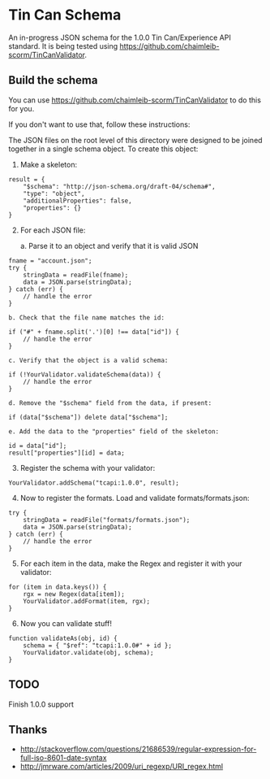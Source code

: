 Tin Can Schema
==========================

An in-progress JSON schema for the 1.0.0 Tin Can/Experience API standard. It is being tested using https://github.com/chaimleib-scorm/TinCanValidator.

Build the schema
----------------
You can use https://github.com/chaimleib-scorm/TinCanValidator to do this for you.

If you don't want to use that, follow these instructions:

The JSON files on the root level of this directory were designed to be joined together in a single schema object. To create this object:

1. Make a skeleton:
```
result = {
    "$schema": "http://json-schema.org/draft-04/schema#",
    "type": "object",
    "additionalProperties": false,
    "properties": {}
}
```

2. For each JSON file:

    a. Parse it to an object and verify that it is valid JSON
```
fname = "account.json";
try {
    stringData = readFile(fname);
    data = JSON.parse(stringData);
} catch (err) {
    // handle the error
}
```
    b. Check that the file name matches the id:
```
if ("#" + fname.split('.')[0] !== data["id"]) {
    // handle the error
}
```
    c. Verify that the object is a valid schema:
```
if (!YourValidator.validateSchema(data)) {
    // handle the error
}
```
    d. Remove the "$schema" field from the data, if present:
```
if (data["$schema"]) delete data["$schema"];
```
    e. Add the data to the "properties" field of the skeleton:
```
id = data["id"];
result["properties"][id] = data;
```
3. Register the schema with your validator:
```
YourValidator.addSchema("tcapi:1.0.0", result);
```
4. Now to register the formats. Load and validate formats/formats.json:
```
try {
    stringData = readFile("formats/formats.json");
    data = JSON.parse(stringData);
} catch (err) {
    // handle the error
}
```
5. For each item in the data, make the Regex and register it with your validator:
```
for (item in data.keys()) {
    rgx = new Regex(data[item]);
    YourValidator.addFormat(item, rgx);
}
```
6. Now you can validate stuff!
```
function validateAs(obj, id) {
    schema = { "$ref": "tcapi:1.0.0#" + id };
    YourValidator.validate(obj, schema);
}
```

TODO
----
Finish 1.0.0 support

Thanks
------
* http://stackoverflow.com/questions/21686539/regular-expression-for-full-iso-8601-date-syntax
* http://jmrware.com/articles/2009/uri_regexp/URI_regex.html
